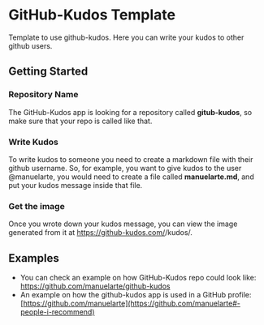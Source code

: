 # GitHub-Kudos Template
Template to use github-kudos. Here you can write your kudos to other github users.

## Getting Started

### Repository Name

The GitHub-Kudos app is looking for a repository called **gitub-kudos**, so make sure that your repo is called like that.

### Write Kudos

To write kudos to someone you need to create a markdown file with their github username. 
So, for example, you want to give kudos to the user @manuelarte, you would need to create a file called **manuelarte.md**, and put your kudos message inside that file.

### Get the image

Once you wrote down your kudos message, you can view the image generated from it at https://github-kudos.com/<your-github-username>/kudos/<other-github-username>.

## Examples

+ You can check an example on how GitHub-Kudos repo could look like: https://github.com/manuelarte/github-kudos
+ An example on how the github-kudos app is used in a GitHub profile: [https://github.com/manuelarte](https://github.com/manuelarte#-people-i-recommend)


